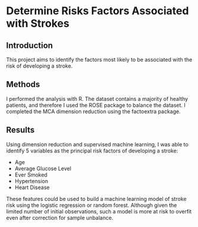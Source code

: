 # Determine Risks Factors Associated with Strokes

## Introduction

This project aims to identify the factors most likely to be associated with the risk of developing a stroke. 

## Methods

I performed the analysis with R. The dataset contains a majority of healthy patients, and therefore I used the ROSE package to balance the dataset. I completed the MCA dimension reduction using the factoextra package.

## Results

Using dimension reduction and supervised machine learning, I was able to identify 5 variables as the principal risk factors of developing a stroke:

* Age
* Average Glucose Level
* Ever Smoked
* Hypertension
* Heart Disease

These features could be used to build a machine learning model of stroke risk using the logistic regression or random forest. Although given the limited number of initial observations, such a model is more at risk to overfit even after correction for sample unbalance.
